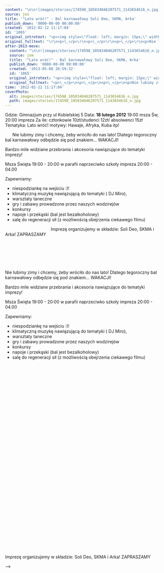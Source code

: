```yaml
---
content: "\n\n![images/stories/174598_105834046207571_1143654616_n.jpg](images/stories/174598_105834046207571_1143654616_n.jpg)\n\_\n\_\nGdzie: Gimnazjum przy ul Kobielskiej 5\n Data: **18 lutego 2012**\n 19:00 msza Św, 20:00 impreza\n Za ile: członkowie 10zł/studenci 12zł/ absolwenci 15zł\n Tematyka: Lato wróć! motywy: Hawaje, Afryka, Kuba itp!\n\_\n\n<!--{{intro-break}}-->\n\n\_\n\_\n\_\nNie lubimy zimy i chcemy, żeby wróciło do nas lato!\n Dlatego tegoroczny bal karnawałowy odbędzie się pod znakiem... WAKACJI! \n\n Bardzo mile widziane przebrania i akcesoria nawiązujące do tematyki imprezy!\n\nMsza Święta 19:00 - 20:00 w parafii naprzeciwko szkoły\n impreza 20:00 - 04.00\n\n Zapewniamy: \n - niespodziankę na wejściu :)! \n - klimatyczną muzykę nawiązującą do tematyki ( DJ Miro), \n - warsztaty taneczne\n - gry i zabawy prowadzone przez naszych wodzirejów\n - konkursy\n - napoje i przekąski (bal jest bezalkoholowy)\n - salę do regeneracji sił (z możliwością obejrzenia ciekawego filmu)\n\_\n\n![images/stories/grafiki/mapkadoimprezy.png](images/stories/grafiki/mapkadoimprezy.png)\n\_\n\_\n\_\n\_\n\_\n\_\n\_\n\_\n\_\n\_\n\_\n\_\n\_\n\_\n\_\n\_\n\_\n\_\n\_\nImprezę organizujemy w składzie: Soli Deo, SKMA i Arka!\n ZAPRASZAMY\n\n\n<!--CONTENT FROM OLD SERVER (jos before 2013): \n\n![images/stories/174598_105834046207571_1143654616_n.jpg](images/stories/174598_105834046207571_1143654616_n.jpg)\n\r\n\n\_\n\r\n\n\_\n\r\n\nGdzie: Gimnazjum przy ul Kobielskiej 5\n Data: **18 lutego 2012**\n 19:00 msza Św, 20:00 impreza\n Za ile: członkowie 10zł/studenci 12zł/ absolwenci 15zł\n Tematyka: Lato wróć! motywy: Hawaje, Afryka, Kuba itp!\n\r\n\n\_\n\r\n\n<!--{{intro-break}}-->\n\r\n\n\_\n\r\n\n\_\n\r\n\n\_\n\r\n\nNie lubimy zimy i chcemy, żeby wróciło do nas lato!\n Dlatego tegoroczny bal karnawałowy odbędzie się pod znakiem... WAKACJI! \n\n Bardzo mile widziane przebrania i akcesoria nawiązujące do tematyki imprezy!\n\nMsza Święta 19:00 - 20:00 w parafii naprzeciwko szkoły\n impreza 20:00 - 04.00\n\n Zapewniamy: \n - niespodziankę na wejściu :)! \n - klimatyczną muzykę nawiązującą do tematyki ( DJ Miro), \n - warsztaty taneczne\n - gry i zabawy prowadzone przez naszych wodzirejów\n - konkursy\n - napoje i przekąski (bal jest bezalkoholowy)\n - salę do regeneracji sił (z możliwością obejrzenia ciekawego filmu)\n\r\n\n\_\n\r\n![images/stories/grafiki/mapkadoimprezy.png](images/stories/grafiki/mapkadoimprezy.png)\n\r\n\n\_\n\r\n\n\_\n\r\n\n\_\n\r\n\n\_\n\r\n\n\_\n\r\n\n\_\n\r\n\n\_\n\r\n\n\_\n\r\n\n\_\n\r\n\n\_\n\r\n\n\_\n\r\n\n\_\n\r\n\n\_\n\r\n\n\_\n\r\n\n\_\n\r\n\n\_\n\r\n\n\_\n\r\n\n\_\n\r\n\n\_\n\r\n\nImprezę organizujemy w składzie: Soli Deo, SKMA i Arka!\n ZAPRASZAMY\n\n-->"
source: jos
title: '"Lato wróć!" - Bal karnawałowy Soli Deo, SKMA, Arka'
publish_down: '0000-00-00 00:00:00'
created: '2012-02-12 11:17:04'
id: '1065'
original_introtext: "<p><img style=\"float: left; margin: 15px;\" width=\"140\" src=\"images/stories/174598_105834046207571_1143654616_n.jpg\" /></p>\r\n<p>\_</p>\r\n<p>\_</p>\r\n<p>Gdzie: Gimnazjum przy ul Kobielskiej 5<br /> Data: <strong>18 lutego 2012</strong><br /> 19:00 msza Św, 20:00 impreza<br /> Za ile: członkowie 10zł/studenci 12zł/ absolwenci 15zł<br /> Tematyka: Lato wróć! motywy: Hawaje, Afryka, Kuba itp!</p>\r\n<p>\_</p>\r\n"
original_fulltext: "\r\n<p>\_</p>\r\n<p>\_</p>\r\n<p>\_</p>\r\n<p>Nie lubimy zimy i chcemy, żeby wróciło do nas lato!<br /> Dlatego tegoroczny bal karnawałowy odbędzie się pod znakiem... WAKACJI! <br /><br /> Bardzo mile widziane przebrania i akcesoria nawiązujące do tematyki imprezy!<br /><br />Msza Święta 19:00 - 20:00 w parafii naprzeciwko szkoły<br /> impreza 20:00 - 04.00<br /><br /> Zapewniamy: <br /> - niespodziankę na wejściu :)! <br /> - klimatyczną muzykę nawiązującą do tematyki ( DJ Miro), <br /> - warsztaty taneczne<br /> - gry i zabawy prowadzone przez naszych wodzirejów<br /> - konkursy<br /> - napoje i przekąski (bal jest bezalkoholowy)<br /> - salę do regeneracji sił (z możliwością obejrzenia ciekawego filmu)</p>\r\n<p>\_</p>\r\n<p><img style=\"float: left;\" width=\"600\" src=\"images/stories/grafiki/mapkadoimprezy.png\" /></p>\r\n<p>\_</p>\r\n<p>\_</p>\r\n<p>\_</p>\r\n<p>\_</p>\r\n<p>\_</p>\r\n<p>\_</p>\r\n<p>\_</p>\r\n<p>\_</p>\r\n<p>\_</p>\r\n<p>\_</p>\r\n<p>\_</p>\r\n<p>\_</p>\r\n<p>\_</p>\r\n<p>\_</p>\r\n<p>\_</p>\r\n<p>\_</p>\r\n<p>\_</p>\r\n<p>\_</p>\r\n<p>\_</p>\r\n<p>Imprezę organizujemy w składzie: Soli Deo, SKMA i Arka!<br /> ZAPRASZAMY</p>"
after-2013-move:
  content: "\n\n![images/stories/174598_105834046207571_1143654616_n.jpg](images/stories/174598_105834046207571_1143654616_n.jpg)\n\_\n\_\nGdzie: Gimnazjum przy ul Kobielskiej 5\n Data: **18 lutego 2012**\n 19:00 msza Św, 20:00 impreza\n Za ile: członkowie 10zł/studenci 12zł/ absolwenci 15zł\n Tematyka: Lato wróć! motywy: Hawaje, Afryka, Kuba itp!\n\_\n\n<!--{{intro-break}}-->\n\n\_\n\_\n\_\nNie lubimy zimy i chcemy, żeby wróciło do nas lato!\n Dlatego tegoroczny bal karnawałowy odbędzie się pod znakiem... WAKACJI! \n\n Bardzo mile widziane przebrania i akcesoria nawiązujące do tematyki imprezy!\n\nMsza Święta 19:00 - 20:00 w parafii naprzeciwko szkoły\n impreza 20:00 - 04.00\n\n Zapewniamy: \n - niespodziankę na wejściu :)! \n - klimatyczną muzykę nawiązującą do tematyki ( DJ Miro), \n - warsztaty taneczne\n - gry i zabawy prowadzone przez naszych wodzirejów\n - konkursy\n - napoje i przekąski (bal jest bezalkoholowy)\n - salę do regeneracji sił (z możliwością obejrzenia ciekawego filmu)\n\_\n\n![images/stories/grafiki/mapkadoimprezy.png](images/stories/grafiki/mapkadoimprezy.png)\n\_\n\_\n\_\n\_\n\_\n\_\n\_\n\_\n\_\n\_\n\_\n\_\n\_\n\_\n\_\n\_\n\_\n\_\n\_\nImprezę organizujemy w składzie: Soli Deo, SKMA i Arka!\n ZAPRASZAMY\n"
  source: jom
  title: '"Lato wróć!" - Bal karnawałowy Soli Deo, SKMA, Arka'
  publish_down: '0000-00-00 00:00:00'
  created: '2013-05-08 20:59:32'
  id: '1065'
  original_introtext: "<p><img style=\"float: left; margin: 15px;\" width=\"140\" src=\"images/stories/174598_105834046207571_1143654616_n.jpg\" /></p>\n<p>\_</p>\n<p>\_</p>\n<p>Gdzie: Gimnazjum przy ul Kobielskiej 5<br /> Data: <strong>18 lutego 2012</strong><br /> 19:00 msza Św, 20:00 impreza<br /> Za ile: członkowie 10zł/studenci 12zł/ absolwenci 15zł<br /> Tematyka: Lato wróć! motywy: Hawaje, Afryka, Kuba itp!</p>\n<p>\_</p>"
  original_fulltext: "<p>\_</p>\n<p>\_</p>\n<p>\_</p>\n<p>Nie lubimy zimy i chcemy, żeby wróciło do nas lato!<br /> Dlatego tegoroczny bal karnawałowy odbędzie się pod znakiem... WAKACJI! <br /><br /> Bardzo mile widziane przebrania i akcesoria nawiązujące do tematyki imprezy!<br /><br />Msza Święta 19:00 - 20:00 w parafii naprzeciwko szkoły<br /> impreza 20:00 - 04.00<br /><br /> Zapewniamy: <br /> - niespodziankę na wejściu :)! <br /> - klimatyczną muzykę nawiązującą do tematyki ( DJ Miro), <br /> - warsztaty taneczne<br /> - gry i zabawy prowadzone przez naszych wodzirejów<br /> - konkursy<br /> - napoje i przekąski (bal jest bezalkoholowy)<br /> - salę do regeneracji sił (z możliwością obejrzenia ciekawego filmu)</p>\n<p>\_</p>\n<p><img style=\"float: left;\" width=\"600\" src=\"images/stories/grafiki/mapkadoimprezy.png\" /></p>\n<p>\_</p>\n<p>\_</p>\n<p>\_</p>\n<p>\_</p>\n<p>\_</p>\n<p>\_</p>\n<p>\_</p>\n<p>\_</p>\n<p>\_</p>\n<p>\_</p>\n<p>\_</p>\n<p>\_</p>\n<p>\_</p>\n<p>\_</p>\n<p>\_</p>\n<p>\_</p>\n<p>\_</p>\n<p>\_</p>\n<p>\_</p>\n<p>Imprezę organizujemy w składzie: Soli Deo, SKMA i Arka!<br /> ZAPRASZAMY</p>"
time: '2012-02-12 11:17:04'
coverPhoto:
  alt: images/stories/174598_105834046207571_1143654616_n.jpg
  path: images/stories/174598_105834046207571_1143654616_n.jpg
---
```

Gdzie: Gimnazjum przy ul Kobielskiej 5
 Data: **18 lutego 2012**
 19:00 msza Św, 20:00 impreza
 Za ile: członkowie 10zł/studenci 12zł/ absolwenci 15zł
 Tematyka: Lato wróć! motywy: Hawaje, Afryka, Kuba itp!
 

<!--{{intro-break}}-->

 
 
 
Nie lubimy zimy i chcemy, żeby wróciło do nas lato!
 Dlatego tegoroczny bal karnawałowy odbędzie się pod znakiem... WAKACJI! 

 Bardzo mile widziane przebrania i akcesoria nawiązujące do tematyki imprezy!

Msza Święta 19:00 - 20:00 w parafii naprzeciwko szkoły
 impreza 20:00 - 04.00

 Zapewniamy: 
 - niespodziankę na wejściu :)! 
 - klimatyczną muzykę nawiązującą do tematyki ( DJ Miro), 
 - warsztaty taneczne
 - gry i zabawy prowadzone przez naszych wodzirejów
 - konkursy
 - napoje i przekąski (bal jest bezalkoholowy)
 - salę do regeneracji sił (z możliwością obejrzenia ciekawego filmu)
 

 
 
 
 
 
 
 
 
 
 
 
 
 
 
 
 
 
 
 
Imprezę organizujemy w składzie: Soli Deo, SKMA i Arka!
 ZAPRASZAMY


<!--CONTENT FROM OLD SERVER (jos before 2013): 




 


 


Gdzie: Gimnazjum przy ul Kobielskiej 5
 Data: **18 lutego 2012**
 19:00 msza Św, 20:00 impreza
 Za ile: członkowie 10zł/studenci 12zł/ absolwenci 15zł
 Tematyka: Lato wróć! motywy: Hawaje, Afryka, Kuba itp!


 


<!--{{intro-break}}-->


 


 


 


Nie lubimy zimy i chcemy, żeby wróciło do nas lato!
 Dlatego tegoroczny bal karnawałowy odbędzie się pod znakiem... WAKACJI! 

 Bardzo mile widziane przebrania i akcesoria nawiązujące do tematyki imprezy!

Msza Święta 19:00 - 20:00 w parafii naprzeciwko szkoły
 impreza 20:00 - 04.00

 Zapewniamy: 
 - niespodziankę na wejściu :)! 
 - klimatyczną muzykę nawiązującą do tematyki ( DJ Miro), 
 - warsztaty taneczne
 - gry i zabawy prowadzone przez naszych wodzirejów
 - konkursy
 - napoje i przekąski (bal jest bezalkoholowy)
 - salę do regeneracji sił (z możliwością obejrzenia ciekawego filmu)


 



 


 


 


 


 


 


 


 


 


 


 


 


 


 


 


 


 


 


 


Imprezę organizujemy w składzie: Soli Deo, SKMA i Arka!
 ZAPRASZAMY

-->

<!--{{json:{"created_date":"2012-02-12 11:17:04","publish_down":"0000-00-00 00:00:00","id":"1065"}}}-->